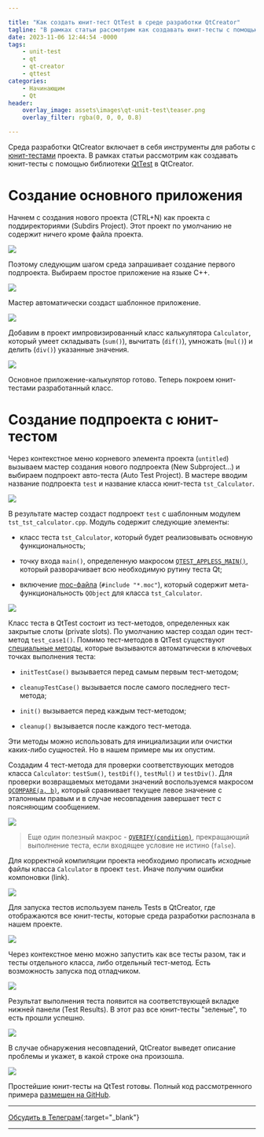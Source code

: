 ```yaml
---

title: "Как создать юнит-тест QtTest в среде разработки QtCreator"
tagline: "В рамках статьи рассмотрим как создавать юнит-тесты с помощью библиотеки QtTest в QtCreator"
date: 2023-11-06 12:44:54 -0000
tags: 
    - unit-test
    - qt
    - qt-creator
    - qttest
categories:
    - Начинающим
    - Qt
header:
    overlay_image: assets\images\qt-unit-test\teaser.png
    overlay_filter: rgba(0, 0, 0, 0.8)

---
```


Среда разработки QtCreator включает в себя инструменты для работы с [юнит-тестами](https://ru.wikipedia.org/wiki/%D0%9C%D0%BE%D0%B4%D1%83%D0%BB%D1%8C%D0%BD%D0%BE%D0%B5_%D1%82%D0%B5%D1%81%D1%82%D0%B8%D1%80%D0%BE%D0%B2%D0%B0%D0%BD%D0%B8%D0%B5) проекта. В рамках статьи рассмотрим как создавать юнит-тесты с помощью библиотеки [QtTest](https://doc.qt.io/qt-6/qtest-overview.html) в QtCreator.

# Создание основного приложения

Начнем с создания нового проекта (CTRL+N) как проекта с поддиректориями (Subdirs Project). Этот проект по умолчанию не содержит ничего кроме файла проекта.

![](/assets/images/qt-unit-test/492c7798-191e-4785-82d9-faee8bcbb902.png)

Поэтому следующим шагом среда запрашивает создание первого подпроекта. Выбираем простое приложение на языке C++.

![](/assets/images/qt-unit-test/65bc86ae-7a66-45b2-bbbc-4f5822ce814f.png)

Мастер автоматически создаст шаблонное приложение.

![](/assets/images/qt-unit-test/b4a3348b-403c-4f59-a3a1-9a20d3a4ba48.png)

Добавим в проект импровизированный класс калькулятора `Calculator`, который умеет складывать (`sum()`), вычитать (`dif()`), умножать (`mul()`) и делить (`div()`) указанные значения.

![](/assets/images/qt-unit-test/b1e39adf-30e3-49f1-b55b-4ae1f67074e0.png)

Основное приложение-калькулятор готово. Теперь покроем юнит-тестами разработанный класс.

# Создание подпроекта с юнит-тестом

Через контекстное меню корневого элемента проекта (`untitled`) вызываем мастер создания нового подпроекта (New Subproject...) и выбираем подпроект авто-теста (Auto Test Project). В мастере вводим название подпроекта `test` и название класса юнит-теста `tst_Calculator`.

![](/assets/images/qt-unit-test/b2883f30-190f-44a9-9892-b324a56c83c8.png)

В результате мастер создаст подпроект `test` с шаблонным модулем `tst_tst_calculator.cpp`. Модуль содержит следующие элементы:

* класс теста `tst_Calculator`, который будет реализовывать основную функциональность;
    
* точку входа `main()`, определенную макросом [`QTEST_APPLESS_MAIN()`](https://doc.qt.io/qt-6/qtest.html#QTEST_APPLESS_MAIN), который разворачивает всю необходимую рутину теста Qt;
    
* включение [moc-файла](https://doc.qt.io/qt-6/moc.html) (`#include "*.moc"`), который содержит мета-функциональность `QObject` для класса `tst_Calculator`.
    

![](/assets/images/qt-unit-test/7f680189-d4c6-42be-9b14-49e10b3aa441.png)

Класс теста в QtTest состоит из тест-методов, определенных как закрытые слоты (private slots). По умолчанию мастер создал один тест-метод `test_case1()`. Помимо тест-методов в QtTest существуют [специальные методы](https://doc.qt.io/qt-6/qtest-overview.html#creating-a-test), которые вызываются автоматически в ключевых точках выполнения теста:

* `initTestCase()` вызывается перед самым первым тест-методом;
    
* `cleanupTestCase()` вызывается после самого последнего тест-метода;
    
* `init()` вызывается перед каждым тест-методом;
    
* `cleanup()` вызывается после каждого тест-метода.
    

Эти методы можно использовать для инициализации или очистки каких-либо сущностей. Но в нашем примере мы их опустим.

Создадим 4 тест-метода для проверки соответствующих методов класса `Calculator`: `testSum()`, `testDif()`, `testMul()` и `testDiv()`. Для проверки возвращаемых методами значений воспользуемся макросом [`QCOMPARE(a, b)`](https://doc.qt.io/qt-6/qtest.html#QCOMPARE), который сравнивает текущее левое значение с эталонным правым и в случае несовпадения завершает тест с поясняющим сообщением.

![](/assets/images/qt-unit-test/4bf16192-5a07-4d4e-8fa0-dd8cf2c603bc.png)

> Еще один полезный макрос - [`QVERIFY(condition)`](https://doc.qt.io/qt-6/qtest.html#QVERIFY), прекращающий выполнение теста, если входящее условие не истино (`false`).

Для корректной компиляции проекта необходимо прописать исходные файлы класса `Calculator` в проект `test`. Иначе получим ошибки компоновки (link).

![](/assets/images/qt-unit-test/50f01bab-7bed-4ca6-92f9-9427875a5e6e.png)

Для запуска тестов используем панель Tests в QtCreator, где отображаются все юнит-тесты, которые среда разработки распознала в нашем проекте.

![](/assets/images/qt-unit-test/04cbfd18-55cc-489c-b9c4-c421d9bd336b.png)

Через контекстное меню можно запустить как все тесты разом, так и тесты отдельного класса, либо отдельный тест-метод. Есть возможность запуска под отладчиком.

![](/assets/images/qt-unit-test/f296d41c-aa36-4a16-a372-7c213e7a20a4.png)

Результат выполнения теста появится на соответствующей вкладке нижней панели (Test Results). В этот раз все юнит-тесты "зеленые", то есть прошли успешно.

![](/assets/images/qt-unit-test/d6c961c7-ebb8-434a-84b1-e36933069f7c.png)

В случае обнаружения несовпадений, QtCreator выведет описание проблемы и укажет, в какой строке она произошла.

![](/assets/images/qt-unit-test/e007f27f-5f09-401a-881f-f79f19faf34b.png)

Простейшие юнит-тесты на QtTest готовы. Полный код рассмотренного примера [размещен на GitHub](https://github.com/trots/qttest-example).

---

<i class="fab fa-telegram" aria-hidden="true"></i> [Обсудить в Телеграм](https://t.me/mediocre_developer/38){:target="_blank"}

---
